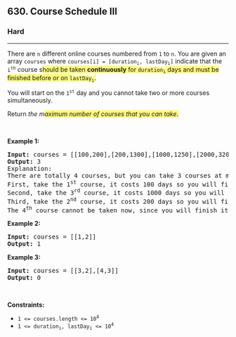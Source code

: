 <h2>630. Course Schedule III</h2><h3>Hard</h3><hr><div><p>There are <code>n</code> different online courses numbered from <code>1</code> to <code>n</code>. You are given an array <code>courses</code> where <code>courses[i] = [duration<sub>i</sub>, lastDay<sub>i</sub>]</code> indicate that the <code>i<sup>th</sup></code> course s<gistnote class="gistnote-highlight" highlightid="267d8570-5b55-4f43-9fd1-56611e1755de" colornum="3" style="background-color: rgb(255, 251, 120);" id="267d8570-5b55-4f43-9fd1-56611e1755de">hould be <gistnote class="gistnote-highlight" highlightid="e761f38a-aa3d-4efa-9d0d-daffb9e9ab7f" colornum="3" style="background-color: rgb(255, 251, 120);" id="e761f38a-aa3d-4efa-9d0d-daffb9e9ab7f">taken </gistnote></gistnote><b><gistnote class="gistnote-highlight" highlightid="267d8570-5b55-4f43-9fd1-56611e1755de" colornum="3" style="background-color: rgb(255, 251, 120);"><gistnote class="gistnote-highlight" highlightid="e761f38a-aa3d-4efa-9d0d-daffb9e9ab7f" colornum="3" style="background-color: rgb(255, 251, 120);">continuously</gistnote></gistnote></b><gistnote class="gistnote-highlight" highlightid="267d8570-5b55-4f43-9fd1-56611e1755de" colornum="3" style="background-color: rgb(255, 251, 120);"><gistnote class="gistnote-highlight" highlightid="e761f38a-aa3d-4efa-9d0d-daffb9e9ab7f" colornum="3" style="background-color: rgb(255, 251, 120);"> for </gistnote></gistnote><code><gistnote class="gistnote-highlight" highlightid="267d8570-5b55-4f43-9fd1-56611e1755de" colornum="3" style="background-color: rgb(255, 251, 120);"><gistnote class="gistnote-highlight" highlightid="e761f38a-aa3d-4efa-9d0d-daffb9e9ab7f" colornum="3" style="background-color: rgb(255, 251, 120);">duration</gistnote></gistnote><sub><gistnote class="gistnote-highlight" highlightid="267d8570-5b55-4f43-9fd1-56611e1755de" colornum="3" style="background-color: rgb(255, 251, 120);"><gistnote class="gistnote-highlight" highlightid="e761f38a-aa3d-4efa-9d0d-daffb9e9ab7f" colornum="3" style="background-color: rgb(255, 251, 120);">i</gistnote></gistnote></sub></code><gistnote class="gistnote-highlight" highlightid="267d8570-5b55-4f43-9fd1-56611e1755de" colornum="3" style="background-color: rgb(255, 251, 120);"><gistnote class="gistnote-highlight" highlightid="e761f38a-aa3d-4efa-9d0d-daffb9e9ab7f" colornum="3" style="background-color: rgb(255, 251, 120);"> days and must be finished before or on </gistnote></gistnote><code><gistnote class="gistnote-highlight" highlightid="267d8570-5b55-4f43-9fd1-56611e1755de" colornum="3" style="background-color: rgb(255, 251, 120);"><gistnote class="gistnote-highlight" highlightid="e761f38a-aa3d-4efa-9d0d-daffb9e9ab7f" colornum="3" style="background-color: rgb(255, 251, 120);">lastDay</gistnote></gistnote><sub><gistnote class="gistnote-highlight" highlightid="267d8570-5b55-4f43-9fd1-56611e1755de" colornum="3" style="background-color: rgb(255, 251, 120);"><gistnote class="gistnote-highlight" highlightid="e761f38a-aa3d-4efa-9d0d-daffb9e9ab7f" colornum="3" style="background-color: rgb(255, 251, 120);">i</gistnote></gistnote></sub></code><gistnote class="gistnote-highlight" highlightid="267d8570-5b55-4f43-9fd1-56611e1755de" colornum="3" style="background-color: rgb(255, 251, 120);"><gistnote class="gistnote-highlight" highlightid="e761f38a-aa3d-4efa-9d0d-daffb9e9ab7f" colornum="3" style="background-color: rgb(255, 251, 120);">.</gistnote></gistnote></p>

<p>You will start on the <code>1<sup>st</sup></code> day and you cannot take two or more courses simultaneously.</p>

<p>Return <em>the m<gistnote class="gistnote-highlight" highlightid="b518564c-a020-42ee-b701-e0e184e6fabe" colornum="3" style="background-color: rgb(255, 251, 120);" id="b518564c-a020-42ee-b701-e0e184e6fabe">aximum number of courses that you can take</gistnote></em><gistnote class="gistnote-highlight" highlightid="b518564c-a020-42ee-b701-e0e184e6fabe" colornum="3" style="background-color: rgb(255, 251, 120);">.</gistnote></p>

<p>&nbsp;</p>
<p><strong>Example 1:</strong></p>

<pre><strong>Input:</strong> courses = [[100,200],[200,1300],[1000,1250],[2000,3200]]
<strong>Output:</strong> 3
Explanation: 
There are totally 4 courses, but you can take 3 courses at most:
First, take the 1<sup>st</sup> course, it costs 100 days so you will finish it on the 100<sup>th</sup> day, and ready to take the next course on the 101<sup>st</sup> day.
Second, take the 3<sup>rd</sup> course, it costs 1000 days so you will finish it on the 1100<sup>th</sup> day, and ready to take the next course on the 1101<sup>st</sup> day. 
Third, take the 2<sup>nd</sup> course, it costs 200 days so you will finish it on the 1300<sup>th</sup> day. 
The 4<sup>th</sup> course cannot be taken now, since you will finish it on the 3300<sup>th</sup> day, which exceeds the closed date.
</pre>

<p><strong>Example 2:</strong></p>

<pre><strong>Input:</strong> courses = [[1,2]]
<strong>Output:</strong> 1
</pre>

<p><strong>Example 3:</strong></p>

<pre><strong>Input:</strong> courses = [[3,2],[4,3]]
<strong>Output:</strong> 0
</pre>

<p>&nbsp;</p>
<p><strong>Constraints:</strong></p>

<ul>
	<li><code>1 &lt;= courses.length &lt;= 10<sup>4</sup></code></li>
	<li><code>1 &lt;= duration<sub>i</sub>, lastDay<sub>i</sub> &lt;= 10<sup>4</sup></code></li>
</ul>
</div>